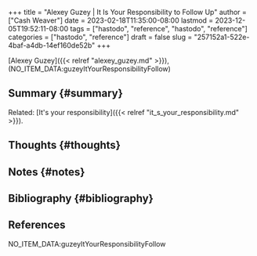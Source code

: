 +++
title = "Alexey Guzey | It Is Your Responsibility to Follow Up"
author = ["Cash Weaver"]
date = 2023-02-18T11:35:00-08:00
lastmod = 2023-12-05T19:52:11-08:00
tags = ["hastodo", "reference", "hastodo", "reference"]
categories = ["hastodo", "reference"]
draft = false
slug = "257152a1-522e-4baf-a4db-14ef160de52b"
+++

[Alexey Guzey]({{< relref "alexey_guzey.md" >}}), (NO_ITEM_DATA:guzeyItYourResponsibilityFollow)


## Summary {#summary}

Related: [It's your responsibility]({{< relref "it_s_your_responsibility.md" >}}).


## Thoughts {#thoughts}


## Notes {#notes}


## Bibliography {#bibliography}

## References

<style>.csl-entry{text-indent: -1.5em; margin-left: 1.5em;}</style><div class="csl-bib-body">
  <div class="csl-entry">NO_ITEM_DATA:guzeyItYourResponsibilityFollow</div>
</div>

